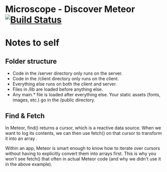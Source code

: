 # Microscope - Discover Meteor [![Build Status](https://travis-ci.org/timstott/microscope.svg)](https://travis-ci.org/timstott/microscope)

# Notes to self

## Folder structure
* Code in the /server directory only runs on the server.
* Code in the /client directory only runs on the client.
* Everything else runs on both the client and server.
* Files in /lib are loaded before anything else.
* Any main.* file is loaded after everything else. Your static assets (fonts, images, etc.) go in the /public directory.

## Find & Fetch

In Meteor, find() returns a cursor, which is a reactive data source. When we
want to log its contents, we can then use fetch() on that cursor to transform it
into an array .

Within an app, Meteor is smart enough to know how to iterate over cursors
without having to explicitly convert them into arrays first. This is why you
won't see fetch() that often in actual Meteor code (and why we didn't use it in
the above example).
